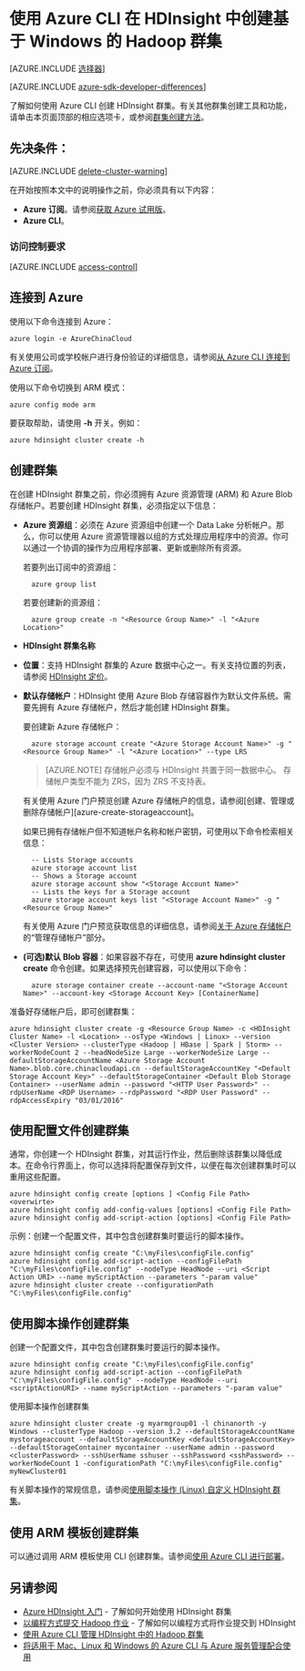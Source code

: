 <properties
    pageTitle="使用 Azure CLI 在 HDInsight 中创建基于 Windows 的 Hadoop 群集"
    description="了解如何使用 Azure CLI 创建 Azure HDInsight 群集。"
    services="hdinsight"
    documentationcenter=""
    tags="azure-portal"
    author="mumian"
    manager="jhubbard"
    editor="cgronlun" />
<tags
    ms.assetid="c766544c-c16f-4bfa-89d0-592325d24250"
    ms.service="hdinsight"
    ms.devlang="na"
    ms.topic="article"
    ms.tgt_pltfrm="na"
    ms.workload="big-data"
    ms.date="09/02/2016"
    wacn.date="01/25/2017"
    ms.author="jgao" />

# 使用 Azure CLI 在 HDInsight 中创建基于 Windows 的 Hadoop 群集
[AZURE.INCLUDE [选择器](../../includes/hdinsight-selector-create-clusters.md)]

[AZURE.INCLUDE [azure-sdk-developer-differences](../../includes/azure-sdk-developer-differences.md)]

了解如何使用 Azure CLI 创建 HDInsight 群集。有关其他群集创建工具和功能，请单击本页面顶部的相应选项卡，或参阅[群集创建方法](/documentation/articles/hdinsight-provision-clusters/#cluster-creation-methods)。

## 先决条件：
[AZURE.INCLUDE [delete-cluster-warning](../../includes/hdinsight-delete-cluster-warning.md)]

在开始按照本文中的说明操作之前，你必须具有以下内容：

* **Azure 订阅**。请参阅[获取 Azure 试用版](/pricing/1rmb-trial/)。
* **Azure CLI**。

### 访问控制要求
[AZURE.INCLUDE [access-control](../../includes/hdinsight-access-control-requirements.md)]

## 连接到 Azure
使用以下命令连接到 Azure：

    azure login -e AzureChinaCloud

有关使用公司或学校帐户进行身份验证的详细信息，请参阅[从 Azure CLI 连接到 Azure 订阅](/documentation/articles/xplat-cli-connect/)。

使用以下命令切换到 ARM 模式：

    azure config mode arm

要获取帮助，请使用 **-h** 开关。例如：

    azure hdinsight cluster create -h

## 创建群集
在创建 HDInsight 群集之前，你必须拥有 Azure 资源管理 (ARM) 和 Azure Blob 存储帐户。若要创建 HDInsight 群集，必须指定以下信息：

* **Azure 资源组**：必须在 Azure 资源组中创建一个 Data Lake 分析帐户。那么，你可以使用 Azure 资源管理器以组的方式处理应用程序中的资源。你可以通过一个协调的操作为应用程序部署、更新或删除所有资源。
  
    若要列出订阅中的资源组：
  
        azure group list
  
    若要创建新的资源组：
  
        azure group create -n "<Resource Group Name>" -l "<Azure Location>"
* **HDInsight 群集名称**
* **位置**：支持 HDInsight 群集的 Azure 数据中心之一。有关支持位置的列表，请参阅 [HDInsight 定价](/pricing/details/hdinsight/)。
* **默认存储帐户**：HDInsight 使用 Azure Blob 存储容器作为默认文件系统。需要先拥有 Azure 存储帐户，然后才能创建 HDInsight 群集。
  
    要创建新 Azure 存储帐户：
  
        azure storage account create "<Azure Storage Account Name>" -g "<Resource Group Name>" -l "<Azure Location>" --type LRS
  
    > [AZURE.NOTE]
    存储帐户必须与 HDInsight 共置于同一数据中心。
    存储帐户类型不能为 ZRS，因为 ZRS 不支持表。
    > 
    > 
  
    有关使用 Azure 门户预览创建 Azure 存储帐户的信息，请参阅[创建、管理或删除存储帐户][azure-create-storageaccount]。
  
    如果已拥有存储帐户但不知道帐户名称和帐户密钥，可使用以下命令检索相关信息：
  
        -- Lists Storage accounts
        azure storage account list
        -- Shows a Storage account
        azure storage account show "<Storage Account Name>"
        -- Lists the keys for a Storage account
        azure storage account keys list "<Storage Account Name>" -g "<Resource Group Name>"
  
    有关使用 Azure 门户预览获取信息的详细信息，请参阅[关于 Azure 存储帐户](/documentation/articles/storage-create-storage-account/#manage-your-storage-account)的“管理存储帐户”部分。
* **(可选)默认 Blob 容器**：如果容器不存在，可使用 **azure hdinsight cluster create** 命令创建。如果选择预先创建容器，可以使用以下命令：
  
        azure storage container create --account-name "<Storage Account Name>" --account-key <Storage Account Key> [ContainerName]

准备好存储帐户后，即可创建群集：

    azure hdinsight cluster create -g <Resource Group Name> -c <HDInsight Cluster Name> -l <Location> --osType <Windows | Linux> --version <Cluster Version> --clusterType <Hadoop | HBase | Spark | Storm> --workerNodeCount 2 --headNodeSize Large --workerNodeSize Large --defaultStorageAccountName <Azure Storage Account Name>.blob.core.chinacloudapi.cn --defaultStorageAccountKey "<Default Storage Account Key>" --defaultStorageContainer <Default Blob Storage Container> --userName admin --password "<HTTP User Password>" --rdpUserName <RDP Username> --rdpPassword "<RDP User Password" --rdpAccessExpiry "03/01/2016"

## 使用配置文件创建群集
通常，你创建一个 HDInsight 群集，对其运行作业，然后删除该群集以降低成本。在命令行界面上，你可以选择将配置保存到文件，以便在每次创建群集时可以重用这些配置。

    azure hdinsight config create [options ] <Config File Path> <overwirte>
    azure hdinsight config add-config-values [options] <Config File Path>
    azure hdinsight config add-script-action [options] <Config File Path>

示例：创建一个配置文件，其中包含创建群集时要运行的脚本操作。

    azure hdinsight config create "C:\myFiles\configFile.config"
    azure hdinsight config add-script-action --configFilePath "C:\myFiles\configFile.config" --nodeType HeadNode --uri <Script Action URI> --name myScriptAction --parameters "-param value"
    azure hdinsight cluster create --configurationPath "C:\myFiles\configFile.config"

## 使用脚本操作创建群集
创建一个配置文件，其中包含创建群集时要运行的脚本操作。

    azure hdinsight config create "C:\myFiles\configFile.config"
    azure hdinsight config add-script-action --configFilePath "C:\myFiles\configFile.config" --nodeType HeadNode --uri <scriptActionURI> --name myScriptAction --parameters "-param value"

使用脚本操作创建群集

    azure hdinsight cluster create -g myarmgroup01 -l chinanorth -y Windows --clusterType Hadoop --version 3.2 --defaultStorageAccountName mystorageaccount --defaultStorageAccountKey <defaultStorageAccountKey> --defaultStorageContainer mycontainer --userName admin --password <clusterPassword> --sshUserName sshuser --sshPassword <sshPassword> --workerNodeCount 1 -configurationPath "C:\myFiles\configFile.config" myNewCluster01

有关脚本操作的常规信息，请参阅[使用脚本操作 (Linux) 自定义 HDInsight 群集](/documentation/articles/hdinsight-hadoop-customize-cluster/)。

## 使用 ARM 模板创建群集
可以通过调用 ARM 模板使用 CLI 创建群集。请参阅[使用 Azure CLI 进行部署](/documentation/articles/hdinsight-hadoop-create-windows-clusters-arm-templates/#deploy-with-azure-cli)。

## 另请参阅
* [Azure HDInsight 入门](/documentation/articles/hdinsight-hadoop-linux-tutorial-get-started/) - 了解如何开始使用 HDInsight 群集
* [以编程方式提交 Hadoop 作业](/documentation/articles/hdinsight-submit-hadoop-jobs-programmatically/) - 了解如何以编程方式将作业提交到 HDInsight
* [使用 Azure CLI 管理 HDInsight 中的 Hadoop 群集](/documentation/articles/hdinsight-administer-use-command-line/)
* [将适用于 Mac、Linux 和 Windows 的 Azure CLI 与 Azure 服务管理配合使用](/documentation/articles/virtual-machines-command-line-tools/)

<!---HONumber=Mooncake_0120_2017-->
